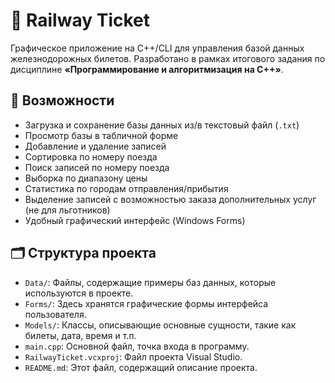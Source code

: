 # 🚆 Railway Ticket

Графическое приложение на C++/CLI для управления базой данных железнодорожных билетов. Разработано в рамках итогового задания по дисциплине **«Программирование и алгоритмизация на C++»**.

## 📌 Возможности

- Загрузка и сохранение базы данных из/в текстовый файл (`.txt`)
- Просмотр базы в табличной форме
- Добавление и удаление записей
- Сортировка по номеру поезда
- Поиск записей по номеру поезда
- Выборка по диапазону цены
- Статистика по городам отправления/прибытия
- Выделение записей с возможностью заказа дополнительных услуг (не для льготников)
- Удобный графический интерфейс (Windows Forms)

## 🗂️ Структура проекта

-   `Data/`: Файлы, содержащие примеры баз данных, которые используются в проекте.
-   `Forms/`: Здесь хранятся графические формы интерфейса пользователя.
-   `Models/`: Классы, описывающие основные сущности, такие как билеты, дата, время и т.п.
-   `main.cpp`: Основной файл, точка входа в программу.
-   `RailwayTicket.vcxproj`: Файл проекта Visual Studio.
-   `README.md`: Этот файл, содержащий описание проекта.
